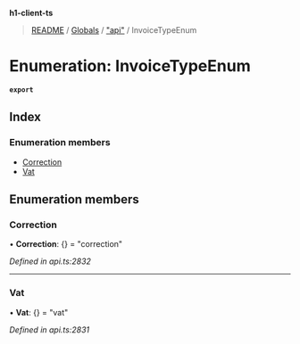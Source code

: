 **h1-client-ts**

> [README](../README.md) / [Globals](../globals.md) / ["api"](../modules/_api_.md) / InvoiceTypeEnum

# Enumeration: InvoiceTypeEnum

**`export`** 

## Index

### Enumeration members

* [Correction](_api_.invoicetypeenum.md#correction)
* [Vat](_api_.invoicetypeenum.md#vat)

## Enumeration members

### Correction

•  **Correction**: {} = "correction"

*Defined in api.ts:2832*

___

### Vat

•  **Vat**: {} = "vat"

*Defined in api.ts:2831*
